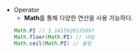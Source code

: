 - Operator
    - **Math**를 통해 다양한 연산을 사용 가능하다.
    ```java
    Math.PI // 3.1415926535897
    Math.floor(Math.PI) // 내림
    Math.ceil(Math.PI) // 올림

    ```
    